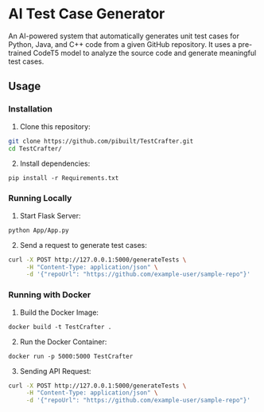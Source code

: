 # AI Test Case Generator

An AI-powered system that automatically generates unit test cases for Python, Java, and C++ code from a given GitHub repository. It uses a pre-trained CodeT5 model to analyze the source code and generate meaningful test cases.

## Usage

### Installation  
1. Clone this repository:
   
```sh
git clone https://github.com/pibuilt/TestCrafter.git
cd TestCrafter/
```
2. Install dependencies:

```pip install -r Requirements.txt```

### Running Locally
1. Start Flask Server:

```python App/App.py```

2. Send a request to generate test cases:
   
```sh
curl -X POST http://127.0.0.1:5000/generateTests \
     -H "Content-Type: application/json" \
     -d '{"repoUrl": "https://github.com/example-user/sample-repo"}'
```

### Running with Docker
1. Build the Docker Image:

```docker build -t TestCrafter . ```

2. Run the Docker Container:

``` docker run -p 5000:5000 TestCrafter ```

3. Sending API Request:

```sh
curl -X POST http://127.0.0.1:5000/generateTests \
     -H "Content-Type: application/json" \
     -d '{"repoUrl": "https://github.com/example-user/sample-repo"}'
```

